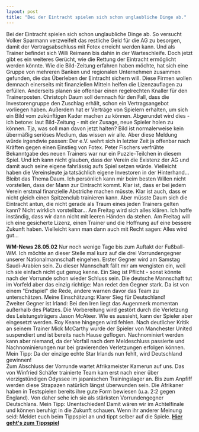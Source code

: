 ```yaml
---
layout: post
title: "Bei der Eintracht spielen sich schon unglaubliche Dinge ab."
---
```


Bei der Eintracht spielen sich schon unglaubliche Dinge ab. So versucht Volker Sparmann verzweifelt das restliche Geld für die AG zu besorgen, damit der Vertragsabschluss mit Fotex erreicht werden kann. Und als Trainer befindet sich Willi Reimann bis dahin in der Warteschleife. Doch jetzt gibt es ein weiteres Gerücht, wie die Rettung der Eintracht ermöglicht werden könnte. Wie die Bild-Zeitung erfahren haben möchte, hat sich eine Gruppe von mehreren Banken und regionalen Unternehmen zusammen gefunden, die das Überleben der Eintracht sichern will. Diese Firmen wollen demnach einerseits mit finanziellen Mitteln helfen die Lizenzauflagen zu erfüllen. Anderseits planen sie offenbar einen regelrechten Knaller für den Trainerposten. Christoph Daum soll demnach für den Fall, dass die Investorengruppe den Zuschlag erhält, schon ein Vertragsangebot vorliegen haben. Außerdem hat er Verträge von Spielern erhalten, um sich ein Bild vom zukünftigen Kader machen zu können. Abgerundet wird dies - ich betone: laut Bild-Zeitung - mit der Zusage, neue Spieler holen zu können. Tja, was soll man davon jetzt halten? Bild ist normalerweise kein übermäßig seriöses Medium, das wissen wir alle. Aber diese Meldung würde irgendwie passen: Der e.V. wehrt sich in letzter Zeit ja offenbar nach Kräften gegen einen Einstieg von Fotex. Peter Fischers verfrühte Bekanntgabe des neuen Trainers war nur ein Puzzle-Teilchen in diesem Spiel. Und ich kann nicht glauben, dass der Verein die Existenz der AG und damit auch seine eigene fahrlässig aufs Spiel setzen würde. Vielleicht haben die Vereinsleute ja tatsächlich eigene Investoren in der Hinterhand... Bleibt das Thema Daum. Ich persönlich kann mir beim besten Willen nicht vorstellen, dass der Mann zur Eintracht kommt. Klar ist, dass er bei jedem Verein erstmal finanzielle Abstriche machen müsste. Klar ist auch, dass er nicht gleich einen Spitzenclub trainieren kann. Aber müsste Daum sich die Eintracht antun, die nicht gerade als Traum eines jeden Trainers gelten kann? Nicht wirklich vorstellbar... Am Freitag wird sich alles klären. Ich hoffe inständig, dass wir dann nicht mit leeren Händen da stehen. Am Freitag will ich eine gesicherte Lizenz, einen Trainer und die Hoffnung auf eine bessere Zukunft haben. Vielleicht kann man dann auch mit Recht sagen: Alles wird gut...  
  
**WM-News 28.05.02** Nur noch wenige Tage bis zum Auftakt der Fußball-WM. Ich möchte an dieser Stelle mal kurz auf die drei Vorrundengegner unserer Nationalmannschaft eingehen. Erster Gegner wird am Samstag Saudi-Arabien sein. Zu dieser Mannschaft fällt mir am wengisten ein, weil ich sie einfach nicht gut genug kenne. Ein Sieg ist Pflicht - sonst könnte nach der Vorrunde schon wieder Schluss sein. Die deutsche Mannschaft tut im Vorfeld aber das einzig richtige: Man redet den Gegner stark. Da ist von einem "Endspiel" die Rede, andere warnen davor das Team zu unterschätzen. Meine Einschätzung: Klarer Sieg für Deutschland!  
Zweiter Gegner ist Irland: Bei den Iren liegt das Augenmerk momentan außerhalb des Platzes. Die Vorbereitung wird gestört durch die Verletzung des Leistungsträgers Jason McAteer. Wie es aussieht, kann der Spieler aber eingesetzt werden. Roy Keane hingegen wird fehlen. Nach deutlicher Kritik an seinem Trainer Mick McCarthy wurde der Spieler von Manchester United suspendiert und ist bereits nach Hause geflogen. Nachnominiert werden kann aber niemand, da der Vorfall nach dem Meldeschluss passierte und Nachnominierungen nur bei gravierenden Verletzungen erfolgen können. Mein Tipp: Da der einzige echte Star Irlands nun fehlt, wird Deutschland gewinnen!  
Zum Abschluss der Vorrunde wartet Afrikameister Kamerun auf uns. Das von Winfried Schäfer trainierte Team kam erst nach einer über vierzigstündigen Odyssee im japanischen Trainingslager an. Bis zum Anpfiff werden diese Strapazen natürlich längst überwunden sein. Die Afrikaner haben in Testspielen bereits ihre gute Form bewiesen (u.a. 2:2 gegen England). Von daher sehe ich sie als stärksten Vorrundengegner Deutschlans. Mein Tipp: Unentschieden! Damit wären wir im Achtelfinale und können beruhigt in die Zukunft schauen. Wenn ihr anderer Meinung seid: Meldet euch beim Tippspiel an und tippt selber auf die Spiele. [**Hier geht's zum Tippspiel**](http://www.eintracht-stats.de/serverpages/anleit.shtml)
